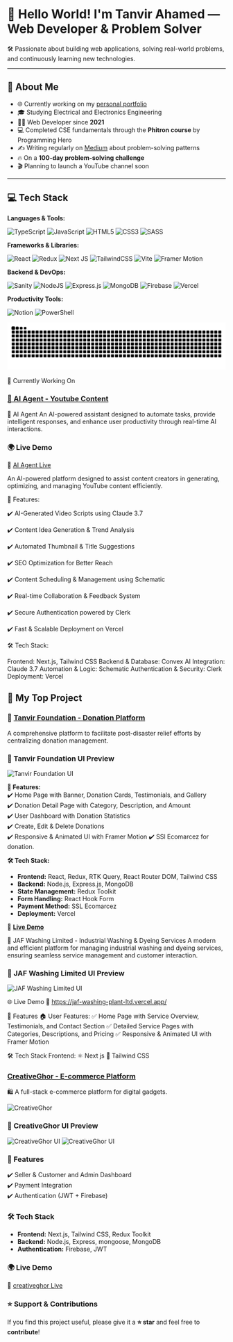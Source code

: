 # 👋 Hello World! I'm Tanvir Ahamed — Web Developer & Problem Solver

🛠️ Passionate about building web applications, solving real-world problems, and continuously learning new technologies.

---

## 🚀 About Me

- 🌐 Currently working on my [personal portfolio](https://tanvir-portfolio-sable.vercel.app)
- 🎓 Studying Electrical and Electronics Engineering
- 👨‍💻 Web Developer since **2021**
- 💻 Completed CSE fundamentals through the **Phitron course** by Programming Hero
- ✍️ Writing regularly on [Medium](https://medium.com/@tanvir-ahamed) about problem-solving patterns
- 🔥 On a **100-day problem-solving challenge**
- 🎬 Planning to launch a YouTube channel soon

---

## 💻 Tech Stack

**Languages & Tools:**

![TypeScript](https://img.shields.io/badge/typescript-%23007ACC.svg?style=for-the-badge&logo=typescript&logoColor=white)
![JavaScript](https://img.shields.io/badge/JavaScript-%23F7DF1E.svg?style=for-the-badge&logo=javascript&logoColor=black)
![HTML5](https://img.shields.io/badge/html5-%23E34F26.svg?style=for-the-badge&logo=html5&logoColor=white)
![CSS3](https://img.shields.io/badge/css3-%231572B6.svg?style=for-the-badge&logo=css3&logoColor=white)
![SASS](https://img.shields.io/badge/SASS-hotpink.svg?style=for-the-badge&logo=SASS&logoColor=white)

**Frameworks & Libraries:**

![React](https://img.shields.io/badge/react-%2320232a.svg?style=for-the-badge&logo=react&logoColor=%2361DAFB)
![Redux](https://img.shields.io/badge/redux-%23593d88.svg?style=for-the-badge&logo=redux&logoColor=white)
![Next JS](https://img.shields.io/badge/Next-black?style=for-the-badge&logo=next.js&logoColor=white)
![TailwindCSS](https://img.shields.io/badge/tailwindcss-%2338B2AC.svg?style=for-the-badge&logo=tailwind-css&logoColor=white)
![Vite](https://img.shields.io/badge/vite-%23646CFF.svg?style=for-the-badge&logo=vite&logoColor=white)
![Framer Motion](https://img.shields.io/badge/Framer-black?style=for-the-badge&logo=framer&logoColor=blue)

**Backend & DevOps:**

![Sanity](https://img.shields.io/badge/Sanity-FF2D20?style=for-the-badge&logo=sanity&logoColor=white)
![NodeJS](https://img.shields.io/badge/node.js-6DA55F?style=for-the-badge&logo=node.js&logoColor=white)
![Express.js](https://img.shields.io/badge/express.js-%23404d59.svg?style=for-the-badge&logo=express&logoColor=%2361DAFB)
![MongoDB](https://img.shields.io/badge/MongoDB-%234ea94b.svg?style=for-the-badge&logo=mongodb&logoColor=white)
![Firebase](https://img.shields.io/badge/Firebase-039BE5?style=for-the-badge&logo=Firebase&logoColor=white)
![Vercel](https://img.shields.io/badge/vercel-%23000000.svg?style=for-the-badge&logo=vercel&logoColor=white)

**Productivity Tools:**

![Notion](https://img.shields.io/badge/Notion-%23000000.svg?style=for-the-badge&logo=notion&logoColor=white)
![PowerShell](https://img.shields.io/badge/PowerShell-%235391FE.svg?style=for-the-badge&logo=powershell&logoColor=white)

<picture>
  <source media="(prefers-color-scheme: dark)" srcset="https://raw.githubusercontent.com/Dev-Tanvir-Ahamed/Dev-Tanvir-Ahamed/output/github-snake-dark.svg" />
  <source media="(prefers-color-scheme: light)" srcset="https://raw.githubusercontent.com/Dev-Tanvir-Ahamed/Dev-Tanvir-Ahamed/output/github-snake.svg" />
  <img alt="github-snake" src="https://raw.githubusercontent.com/Dev-Tanvir-Ahamed/Dev-Tanvir-Ahamed/output/github-snake.svg" />
</picture>

🚀 Currently Working On

### [🤖 AI Agent - Youtube Content](https://github.com/Dev-Tanvir-Ahamed/ai-agent)

🤖 AI Agent
An AI-powered assistant designed to automate tasks, provide intelligent responses, and enhance user productivity through real-time AI interactions.

### 🌍 Live Demo

🔗 [AI Agent Live](https://ai-agent-alpha-six.vercel.app)

An AI-powered platform designed to assist content creators in generating, optimizing, and managing YouTube content efficiently.

🌟 Features:

✔️ AI-Generated Video Scripts using Claude 3.7

✔️ Content Idea Generation & Trend Analysis

✔️ Automated Thumbnail & Title Suggestions

✔️ SEO Optimization for Better Reach

✔️ Content Scheduling & Management using Schematic

✔️ Real-time Collaboration & Feedback System

✔️ Secure Authentication powered by Clerk

✔️ Fast & Scalable Deployment on Vercel

🛠 Tech Stack:

Frontend: Next.js, Tailwind CSS
Backend & Database: Convex
AI Integration: Claude 3.7
Automation & Logic: Schematic
Authentication & Security: Clerk
Deployment: Vercel

## 🚀 My Top Project

### 🤲 [Tanvir Foundation - Donation Platform](https://github.com/Dev-Tanvir-Ahamed/Tanvir-Foundation)

A comprehensive platform to facilitate post-disaster relief efforts by centralizing donation management.

### 🌟 Tanvir Foundation UI Preview

![Tanvir Foundation UI](/donationHomepage.png)

**🌟 Features:**  
✔️ Home Page with Banner, Donation Cards, Testimonials, and Gallery  
✔️ Donation Detail Page with Category, Description, and Amount  
✔️ User Dashboard with Donation Statistics  
✔️ Create, Edit & Delete Donations  
✔️ Responsive & Animated UI with Framer Motion
✔️ SSl Ecomarcez for donation.

**🛠 Tech Stack:**

- **Frontend:** React, Redux, RTK Query, React Router DOM, Tailwind CSS
- **Backend:** Node.js, Express.js, MongoDB
- **State Management:** Redux Toolkit
- **Form Handling:** React Hook Form
- **Payment Method:** SSL Ecomarcez
- **Deployment:** Vercel

🔗 **[Live Demo](https://tanvirfoundation.vercel.app)**

🚀 JAF Washing Limited - Industrial Washing & Dyeing Services
A modern and efficient platform for managing industrial washing and dyeing services, ensuring seamless service management and customer interaction.

### 🌟 JAF Washing Limited UI Preview

![JAF Washing Limited UI](/jafWashingHomepage.png)

🌐 Live Demo
🔗 https://jaf-washing-plant-ltd.vercel.app/

📌 Features
🏠 User Features:
✅ Home Page with Service Overview, Testimonials, and Contact Section
✅ Detailed Service Pages with Categories, Descriptions, and Pricing
✅ Responsive & Animated UI with Framer Motion

🛠 Tech Stack
Frontend:
⚛️ Next js
🎨 Tailwind CSS

### [CreativeGhor - E-commerce Platform](https://github.com/Dev-Tanvir-Ahamed/creativeGhor)

🛍️ A full-stack e-commerce platform for digital gadgets.

![CreativeGhor](https://github-readme-stats.vercel.app/api/pin/?username=Dev-Tanvir-Ahamed&repo=EliteGadgets&theme=radical)

### 🌟 CreativeGhor UI Preview

![CreativeGhor UI](/homepage.png) ![CreativeGhor UI](/adminPage.png)

### 🌟 Features

✔️ Seller & Customer and Admin Dashboard  
✔️ Payment Integration  
✔️ Authentication (JWT + Firebase)

### 🛠 Tech Stack

- **Frontend:** Next.js, Tailwind CSS, Redux Toolkit
- **Backend:** Node.js, Express, mongoose, MongoDB
- **Authentication:** Firebase, JWT

### 🌍 Live Demo

🔗 [creativeghor Live](https://creativeghor.onrender.com)

### ⭐ Support & Contributions

If you find this project useful, please give it a **⭐ star** and feel free to **contribute**!
